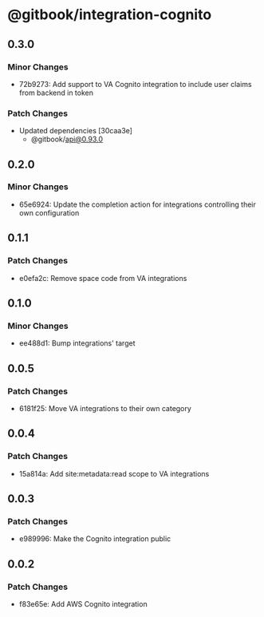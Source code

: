 # @gitbook/integration-cognito

## 0.3.0

### Minor Changes

- 72b9273: Add support to VA Cognito integration to include user claims from backend in token

### Patch Changes

- Updated dependencies [30caa3e]
    - @gitbook/api@0.93.0

## 0.2.0

### Minor Changes

- 65e6924: Update the completion action for integrations controlling their own configuration

## 0.1.1

### Patch Changes

- e0efa2c: Remove space code from VA integrations

## 0.1.0

### Minor Changes

- ee488d1: Bump integrations' target

## 0.0.5

### Patch Changes

- 6181f25: Move VA integrations to their own category

## 0.0.4

### Patch Changes

- 15a814a: Add site:metadata:read scope to VA integrations

## 0.0.3

### Patch Changes

- e989996: Make the Cognito integration public

## 0.0.2

### Patch Changes

- f83e65e: Add AWS Cognito integration
